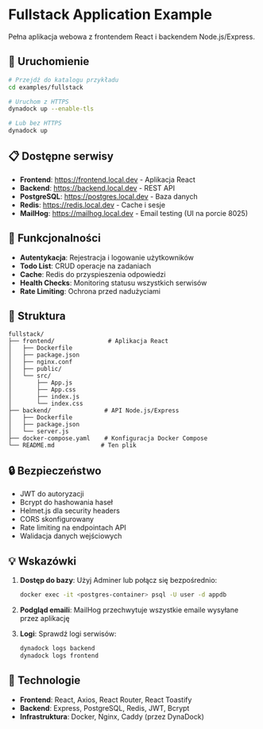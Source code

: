 # Fullstack Application Example

Pełna aplikacja webowa z frontendem React i backendem Node.js/Express.

## 🚀 Uruchomienie

```bash
# Przejdź do katalogu przykładu
cd examples/fullstack

# Uruchom z HTTPS
dynadock up --enable-tls

# Lub bez HTTPS
dynadock up
```

## 📋 Dostępne serwisy

- **Frontend**: https://frontend.local.dev - Aplikacja React
- **Backend**: https://backend.local.dev - REST API
- **PostgreSQL**: https://postgres.local.dev - Baza danych
- **Redis**: https://redis.local.dev - Cache i sesje
- **MailHog**: https://mailhog.local.dev - Email testing (UI na porcie 8025)

## 🧪 Funkcjonalności

- **Autentykacja**: Rejestracja i logowanie użytkowników
- **Todo List**: CRUD operacje na zadaniach
- **Cache**: Redis do przyspieszenia odpowiedzi
- **Health Checks**: Monitoring statusu wszystkich serwisów
- **Rate Limiting**: Ochrona przed nadużyciami

## 📁 Struktura

```
fullstack/
├── frontend/               # Aplikacja React
│   ├── Dockerfile
│   ├── package.json
│   ├── nginx.conf
│   ├── public/
│   └── src/
│       ├── App.js
│       ├── App.css
│       ├── index.js
│       └── index.css
├── backend/               # API Node.js/Express
│   ├── Dockerfile
│   ├── package.json
│   └── server.js
├── docker-compose.yaml    # Konfiguracja Docker Compose
└── README.md             # Ten plik
```

## 🔒 Bezpieczeństwo

- JWT do autoryzacji
- Bcrypt do hashowania haseł
- Helmet.js dla security headers
- CORS skonfigurowany
- Rate limiting na endpointach API
- Walidacja danych wejściowych

## 💡 Wskazówki

1. **Dostęp do bazy**: Użyj Adminer lub połącz się bezpośrednio:
   ```bash
   docker exec -it <postgres-container> psql -U user -d appdb
   ```

2. **Podgląd emaili**: MailHog przechwytuje wszystkie emaile wysyłane przez aplikację

3. **Logi**: Sprawdź logi serwisów:
   ```bash
   dynadock logs backend
   dynadock logs frontend
   ```

## 🎨 Technologie

- **Frontend**: React, Axios, React Router, React Toastify
- **Backend**: Express, PostgreSQL, Redis, JWT, Bcrypt
- **Infrastruktura**: Docker, Nginx, Caddy (przez DynaDock)
